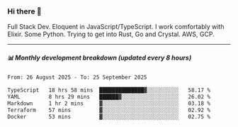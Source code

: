 ### Hi there 👋

Full Stack Dev. Eloquent in JavaScript/TypeScript. I work comfortably with Elixir. Some Python. Trying to get into Rust, Go and Crystal. AWS, GCP.

***

##### 📊 Monthly development breakdown (updated every 8 hours)

<!--START_SECTION:waka-->

```txt
From: 26 August 2025 - To: 25 September 2025

TypeScript   18 hrs 58 mins  ██████████████▓░░░░░░░░░░   58.17 %
YAML         8 hrs 29 mins   ██████▓░░░░░░░░░░░░░░░░░░   26.02 %
Markdown     1 hr 2 mins     ▓░░░░░░░░░░░░░░░░░░░░░░░░   03.18 %
Terraform    57 mins         ▓░░░░░░░░░░░░░░░░░░░░░░░░   02.92 %
Docker       53 mins         ▓░░░░░░░░░░░░░░░░░░░░░░░░   02.75 %
```

<!--END_SECTION:waka-->
